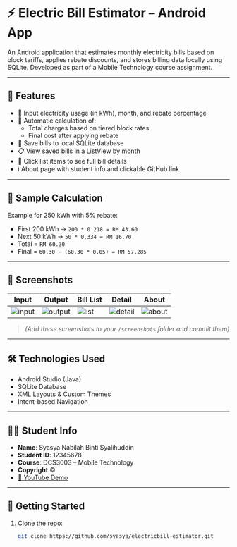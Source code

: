 # ⚡ Electric Bill Estimator – Android App

An Android application that estimates monthly electricity bills based on block tariffs, applies rebate discounts, and stores billing data locally using SQLite. Developed as part of a Mobile Technology course assignment.

---

## 📱 Features

- 🔢 Input electricity usage (in kWh), month, and rebate percentage
- 🧮 Automatic calculation of:
  - Total charges based on tiered block rates
  - Final cost after applying rebate
- 💾 Save bills to local SQLite database
- 📋 View saved bills in a ListView by month
- 🔎 Click list items to see full bill details
- ℹ️ About page with student info and clickable GitHub link

---

## 🧮 Sample Calculation

Example for 250 kWh with 5% rebate:

- First 200 kWh → `200 * 0.218 = RM 43.60`
- Next 50 kWh → `50 * 0.334 = RM 16.70`
- Total = `RM 60.30`
- Final = `60.30 - (60.30 * 0.05) = RM 57.285`

---

## 🎨 Screenshots

| Input | Output | Bill List | Detail | About |
|-------|--------|-----------|--------|-------|
| ![input](screenshots/input.png) | ![output](screenshots/output.png) | ![list](screenshots/list.png) | ![detail](screenshots/detail.png) | ![about](screenshots/about.png) |

> *(Add these screenshots to your `/screenshots` folder and commit them)*

---

## 🛠 Technologies Used

- Android Studio (Java)
- SQLite Database
- XML Layouts & Custom Themes
- Intent-based Navigation

---

## 👩‍🎓 Student Info

- **Name**: Syasya Nabilah Binti Syalihuddin  
- **Student ID**: 12345678  
- **Course**: DCS3003 – Mobile Technology  
- **Copyright** ©  
- [📎 YouTube Demo](https://youtube.com/your-video-link)

---

## 🚀 Getting Started

1. Clone the repo:
   ```bash
   git clone https://github.com/syasya/electricbill-estimator.git
